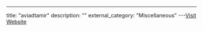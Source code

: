 ---
title: "aviadtamir"
description: ""
external_category: "Miscellaneous"
---[Visit Website](https://github.com/aviadtamir)


